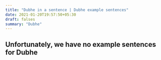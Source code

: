 ```yaml
---
title: "Dubhe in a sentence | Dubhe example sentences"
date: 2021-01-20T19:57:50+05:30
draft: falses
summary: "Dubhe"
---
```

## Unfortunately, we have no example sentences for Dubhe                 
